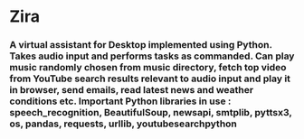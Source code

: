 # Zira

### A virtual assistant for Desktop implemented using Python. Takes audio input and performs tasks as commanded. Can play music randomly chosen from music directory, fetch top video from YouTube search results relevant to audio input and play it in browser, send emails, read latest news and weather conditions etc. Important Python libraries in use : speech_recognition, BeautifulSoup, newsapi, smtplib, pyttsx3, os, pandas, requests, urllib, youtubesearchpython
